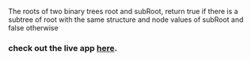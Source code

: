 The roots of two binary trees root and subRoot, return true if there is a subtree of root with the same structure and node values of subRoot and false otherwise

### check out the live app [here](https://priyanka23-brs.github.io/array-assignment/).
